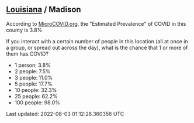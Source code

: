 
## [Louisiana](/united-states/louisiana) / Madison

According to [MicroCOVID.org](http://microcovid.org),
the "Estimated Prevalence" of COVID in this county is 3.8%

If you interact with a certain number of people in this location
(all at once in a group, or spread out across the day), what is the chance that
1 or more of them has COVID?

- 1 person: 3.8%
- 2 people: 7.5%
- 3 people: 11.0%
- 5 people: 17.7%
- 10 people: 32.3%
- 25 people: 62.2%
- 100 people: 98.0%

Last updated: 2022-08-03 01:12:28.360356 UTC

